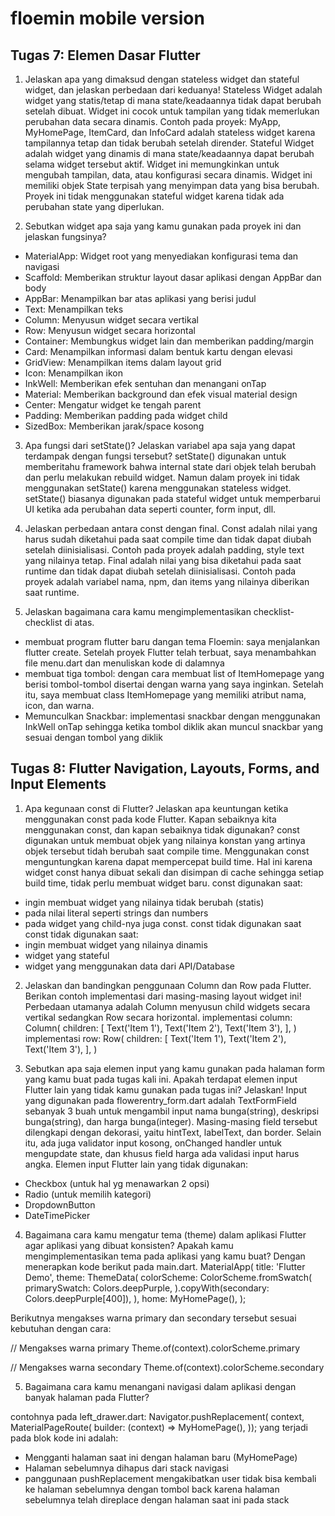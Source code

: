 # floemin mobile version

## Tugas 7: Elemen Dasar Flutter

1. Jelaskan apa yang dimaksud dengan stateless widget dan stateful widget, dan jelaskan perbedaan dari keduanya!
Stateless Widget adalah widget yang statis/tetap di mana state/keadaannya tidak dapat berubah setelah dibuat. Widget ini cocok untuk tampilan yang tidak memerlukan perubahan data secara dinamis. Contoh pada proyek: MyApp, MyHomePage, ItemCard, dan InfoCard adalah stateless widget karena tampilannya tetap dan tidak berubah setelah dirender.
Stateful Widget adalah widget yang dinamis di mana state/keadaannya dapat berubah selama widget tersebut aktif. Widget ini memungkinkan untuk mengubah tampilan, data, atau konfigurasi secara dinamis. Widget ini memiliki objek State terpisah yang menyimpan data yang bisa berubah. Proyek ini tidak menggunakan stateful widget karena tidak ada perubahan state yang diperlukan.

2. Sebutkan widget apa saja yang kamu gunakan pada proyek ini dan jelaskan fungsinya?
- MaterialApp: Widget root yang menyediakan konfigurasi tema dan navigasi
- Scaffold: Memberikan struktur layout dasar aplikasi dengan AppBar dan body
- AppBar: Menampilkan bar atas aplikasi yang berisi judul
- Text: Menampilkan teks
- Column: Menyusun widget secara vertikal
- Row: Menyusun widget secara horizontal  
- Container: Membungkus widget lain dan memberikan padding/margin
- Card: Menampilkan informasi dalam bentuk kartu dengan elevasi
- GridView: Menampilkan items dalam layout grid
- Icon: Menampilkan ikon
- InkWell: Memberikan efek sentuhan dan menangani onTap
- Material: Memberikan background dan efek visual material design
- Center: Mengatur widget ke tengah parent
- Padding: Memberikan padding pada widget child
- SizedBox: Memberikan jarak/space kosong

3. Apa fungsi dari setState()? Jelaskan variabel apa saja yang dapat terdampak dengan fungsi tersebut?
setState() digunakan untuk memberitahu framework bahwa internal state dari objek telah berubah dan perlu melakukan rebuild widget. Namun dalam proyek ini tidak menggunakan setState() karena menggunakan stateless widget. setState() biasanya digunakan pada stateful widget untuk memperbarui UI ketika ada perubahan data seperti counter, form input, dll.

4.  Jelaskan perbedaan antara const dengan final.
Const adalah nilai yang harus sudah diketahui pada saat compile time dan tidak dapat diubah setelah diinisialisasi. Contoh pada proyek adalah padding, style text yang nilainya tetap.
Final adalah nilai yang bisa diketahui pada saat runtime dan tidak dapat diubah setelah diinisialisasi. Contoh pada proyek adalah variabel nama, npm, dan items yang nilainya diberikan saat runtime.

5. Jelaskan bagaimana cara kamu mengimplementasikan checklist-checklist di atas.
- membuat program flutter baru dangan tema Floemin: saya menjalankan flutter create. Setelah proyek Flutter telah terbuat, saya menambahkan file menu.dart dan menuliskan kode di dalamnya
- membuat tiga tombol: dengan cara membuat list of ItemHomepage yang berisi tombol-tombol disertai dengan warna yang saya inginkan. Setelah itu, saya membuat class ItemHomepage yang memiliki atribut nama, icon, dan warna.
-  Memunculkan Snackbar: implementasi snackbar dengan menggunakan InkWell onTap sehingga ketika tombol diklik akan muncul snackbar yang sesuai dengan tombol yang diklik


## Tugas 8: Flutter Navigation, Layouts, Forms, and Input Elements

1. Apa kegunaan const di Flutter? Jelaskan apa keuntungan ketika menggunakan const pada kode Flutter. Kapan sebaiknya kita menggunakan const, dan kapan sebaiknya tidak digunakan?
const digunakan untuk membuat objek yang nilainya konstan yang artinya objek tersebut tidah berubah saat compile time. Menggunakan const menguntungkan karena dapat mempercepat build time. Hal ini karena widget const hanya dibuat sekali dan disimpan di cache sehingga setiap build time, tidak perlu membuat widget baru. 
const digunakan saat:
- ingin membuat widget yang nilainya tidak berubah (statis)
- pada nilai literal seperti strings dan numbers
- pada widget yang child-nya juga const. const tidak digunakan saat
const tidak digunakan saat:
- ingin membuat widget yang nilainya dinamis
- widget yang stateful
- widget yang menggunakan data dari API/Database

2. Jelaskan dan bandingkan penggunaan Column dan Row pada Flutter. Berikan contoh implementasi dari masing-masing layout widget ini!
Perbedaan utamanya adalah Column menyusun child widgets secara vertikal sedangkan Row secara horizontal. 
implementasi column:
Column(
  children: [
    Text('Item 1'),
    Text('Item 2'),
    Text('Item 3'),
  ],
)
implementasi row:
Row(
  children: [
    Text('Item 1'),
    Text('Item 2'), 
    Text('Item 3'),
  ],
)

3. Sebutkan apa saja elemen input yang kamu gunakan pada halaman form yang kamu buat pada tugas kali ini. Apakah terdapat elemen input Flutter lain yang tidak kamu gunakan pada tugas ini? Jelaskan!
Input yang digunakan pada flowerentry_form.dart adalah TextFormField sebanyak 3 buah untuk mengambil input nama bunga(string), deskripsi bunga(string), dan harga bunga(integer). Masing-masing field tersebut dilengkapi dengan dekorasi, yaitu hintText, labelText, dan border. Selain itu, ada juga validator input kosong, onChanged handler untuk mengupdate state, dan khusus field harga ada validasi input harus angka.
Elemen input Flutter lain yang tidak digunakan:
- Checkbox (untuk hal yg menawarkan 2 opsi)
- Radio (untuk memilih kategori)
- DropdownButton
- DateTimePicker

4. Bagaimana cara kamu mengatur tema (theme) dalam aplikasi Flutter agar aplikasi yang dibuat konsisten? Apakah kamu mengimplementasikan tema pada aplikasi yang kamu buat?
Dengan menerapkan kode berikut pada main.dart. 
MaterialApp(
      title: 'Flutter Demo',
      theme: ThemeData(
        colorScheme: ColorScheme.fromSwatch(
              primarySwatch: Colors.deepPurple,
        ).copyWith(secondary: Colors.deepPurple[400]),
      ),
      home: MyHomePage(),
    );

Berikutnya mengakses warna primary dan secondary tersebut sesuai kebutuhan dengan cara:

// Mengakses warna primary
Theme.of(context).colorScheme.primary

// Mengakses warna secondary
Theme.of(context).colorScheme.secondary

5. Bagaimana cara kamu menangani navigasi dalam aplikasi dengan banyak halaman pada Flutter?

contohnya pada left_drawer.dart:
    Navigator.pushReplacement(
        context,
        MaterialPageRoute(
            builder: (context) => MyHomePage(),
    ));
yang terjadi pada blok kode ini adalah:
- Mengganti halaman saat ini dengan halaman baru (MyHomePage)
- Halaman sebelumnya dihapus dari stack navigasi
- panggunaan pushReplacement mengakibatkan user tidak bisa kembali ke halaman sebelumnya dengan tombol back karena halaman sebelumnya telah direplace dengan halaman saat ini pada stack
